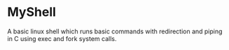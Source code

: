 MyShell
=======

A basic linux shell which runs basic commands with redirection and piping in C using exec and fork system calls.
